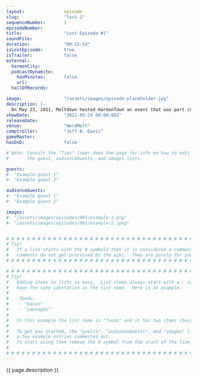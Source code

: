 ```yaml
---
layout:               episode
slug:                 "lost-1"
sequenceNumber:       1
episodeNumber:        
title:                "Lost Episode #1"
soundFile:            
duration:             "00:15:54"
isLostEpisode:        true
isTrailer:            false
external:
  harmonCity:         
  podcastDynamite:
    hasMinutes:       false
    url:              
  hallOfRecords:      

image:                "/assets/images/episode-placeholder.jpg"
description: |-
  On May 23, 2011, Meltdown hosted HarmonTown an event that was part comedy stand-up, part pre-beta podcast, and part first initiative on establishing a community on the Moon that starred head of state Dan Harmon creator of Community and also featuring Jeff Bryan Davis as City Comptroller (Harmon's right hand man), Rob Schrab as the Tweetmaster of Classic Tweets (for when Harmon starts to lose the audience), Mike Rock as the purveyor of sexual moments (to add some saucy flavor to the event), and Christen the JPL/NASA scientist who focuses on ionic space propulsion (adding a level of legitimacy and science to the night). The event featured hilarious anecdotes from Harmon's storied life, classic tweets, and singing and dancing. Here's some highlights from the first meeting!I Will Be Your Watermelon
showDate:             "2011-05-24 00:00:00Z"
releaseDate:          
venue:                "NerdMelt"
comptroller:          "Jeff B. Davis"
gameMaster:           
hasDnD:               false

# Note: Consult the "Tips" lower down the page for info on how to edit
#       the guest, audienceGuests, and images lists.

guests:
#- "Example guest 1"
#- "Example guest 2"

audienceGuests:
#- "Example guest 1"
#- "Example guest 2"

images:
#- "/assets/images/episodes/001/example-1.png"
#- "/assets/images/episodes/001/example-2.jpeg"


# # # # # # # # # # # # # # # # # # # # # # # # # # # # # # # # # # # # # # # # # # # # #
# Tip!
#   If a line starts with the # symbold then it is considered a comment.
#   Comments do not get processed by the wiki.  They are purely for your information.
# # # # # # # # # # # # # # # # # # # # # # # # # # # # # # # # # # # # # # # # # # # # #

# # # # # # # # # # # # # # # # # # # # # # # # # # # # # # # # # # # # # # # # # # # # #
# Tip!
#   Adding items to lists is easy.  List items always start with a - symbol and have
#   have the same identation as the list name.  Here is an example.
#
#    foods:
#    - "bacon"
#    - "sausages"
#
#   In this example the list name is "foods" and it has two items (bacon, and sausages).
#
#   To get you started, the "guests", "audienceGuests", and "images" lists below have
#   a few example entries commented out.
#   To start using them remove the # symbol from the start of the line.
#
# # # # # # # # # # # # # # # # # # # # # # # # # # # # # # # # # # # # # # # # # # # # #
---
```


<!-- The episode description will be rendered here -->
{{ page.description }}

<!-- Add your content BELOW here -->
<!-- vvvvvvvvvvvvvvvvvvvvvvvvvvv -->




<!-- ^^^^^^^^^^^^^^^^^^^^^^^^^^^ -->
<!-- Add your content ABOVE here -->

<!-- The episode gallery will be rendered here -->